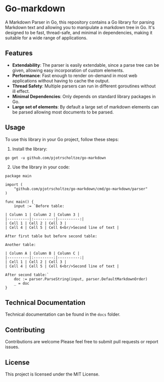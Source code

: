 # Go-markdown
A Markdown Parser in Go, this repository contains a Go library for parsing
Markdown text and allowing you to manipulate a markdown tree in Go. It's
designed to be fast, thread-safe, and minimal in dependencies, making it
suitable for a wide range of applications.

## Features
- **Extendability**: The parser is easily extendable, since a parse tree can be
                     given, allowing easy incorporation of custom elements.
- **Performance**: Fast enough to render on-demand in most web applications
                   without having to cache the output.
- **Thread Safety**: Multiple parsers can run in different goroutines without
                     ill effect.
- **Minimal Dependencies**: Only depends on standard library packages in Go.
- **Large set of elements**: By default a large set of markdown elements can be
                             parsed allowing most documents to be parsed.

## Usage

To use this library in your Go project, follow these steps:

1. Install the library:
```
go get -u github.com/pjotrscholtze/go-markdown
```

2. Use the library in your code:
```
package main

import (
	"github.com/pjotrscholtze/go-markdown/cmd/go-markdown/parser"
)

func main() {
	input := `Before table:

| Column 1 | Column 2 | Column 3 |
|----------|:---------:|----------:|
| Cell 1 | Cell 2 | Cell 3 |
| Cell 4 | Cell 5 | Cell 6<br/>Second line of text |

After first table but before second table:

Another table:

| Column A | Column B | Column C |
|----------|:---------:|----------:|
| Cell 1 | Cell 2 | Cell 3 |
| Cell 4 | Cell 5 | Cell 6<br/>Second line of text |

After second table:`
	doc := parser.ParseString(input, parser.DefaultMarkdownOrder)
	_ = doc
}
```


## Technical Documentation
Technical documentation can be found in the `docs` folder.

## Contributing
Contributions are welcome Please feel free to submit pull requests or report
issues.

## License
This project is licensed under the MIT License.
